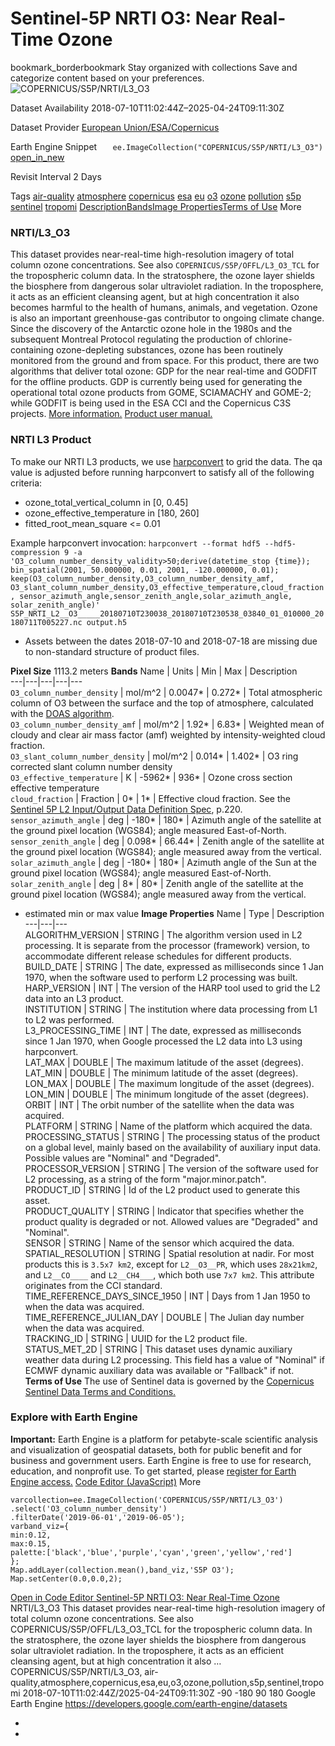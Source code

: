  
#  Sentinel-5P NRTI O3: Near Real-Time Ozone 
bookmark_borderbookmark Stay organized with collections  Save and categorize content based on your preferences.
![COPERNICUS/S5P/NRTI/L3_O3](https://developers.google.com/earth-engine/datasets/images/COPERNICUS/COPERNICUS_S5P_NRTI_L3_O3_sample.png) 

Dataset Availability
    2018-07-10T11:02:44Z–2025-04-24T09:11:30Z 

Dataset Provider
     [ European Union/ESA/Copernicus ](https://sentinel.esa.int/web/sentinel/user-guides/sentinel-5p-tropomi) 

Earth Engine Snippet
     `    ee.ImageCollection("COPERNICUS/S5P/NRTI/L3_O3")   ` [ open_in_new ](https://code.earthengine.google.com/?scriptPath=Examples:Datasets/COPERNICUS/COPERNICUS_S5P_NRTI_L3_O3) 

Revisit Interval
    2 Days 

Tags
     [air-quality](https://developers.google.com/earth-engine/datasets/tags/air-quality) [atmosphere](https://developers.google.com/earth-engine/datasets/tags/atmosphere) [copernicus](https://developers.google.com/earth-engine/datasets/tags/copernicus) [esa](https://developers.google.com/earth-engine/datasets/tags/esa) [eu](https://developers.google.com/earth-engine/datasets/tags/eu) [o3](https://developers.google.com/earth-engine/datasets/tags/o3) [ozone](https://developers.google.com/earth-engine/datasets/tags/ozone) [pollution](https://developers.google.com/earth-engine/datasets/tags/pollution) [s5p](https://developers.google.com/earth-engine/datasets/tags/s5p) [sentinel](https://developers.google.com/earth-engine/datasets/tags/sentinel) [tropomi](https://developers.google.com/earth-engine/datasets/tags/tropomi)
[Description](https://developers.google.com/earth-engine/datasets/catalog/COPERNICUS_S5P_NRTI_L3_O3#description)[Bands](https://developers.google.com/earth-engine/datasets/catalog/COPERNICUS_S5P_NRTI_L3_O3#bands)[Image Properties](https://developers.google.com/earth-engine/datasets/catalog/COPERNICUS_S5P_NRTI_L3_O3#image-properties)[Terms of Use](https://developers.google.com/earth-engine/datasets/catalog/COPERNICUS_S5P_NRTI_L3_O3#terms-of-use) More
### NRTI/L3_O3
This dataset provides near-real-time high-resolution imagery of total column ozone concentrations. See also `COPERNICUS/S5P/OFFL/L3_O3_TCL` for the tropospheric column data.
In the stratosphere, the ozone layer shields the biosphere from dangerous solar ultraviolet radiation. In the troposphere, it acts as an efficient cleansing agent, but at high concentration it also becomes harmful to the health of humans, animals, and vegetation. Ozone is also an important greenhouse-gas contributor to ongoing climate change. Since the discovery of the Antarctic ozone hole in the 1980s and the subsequent Montreal Protocol regulating the production of chlorine-containing ozone-depleting substances, ozone has been routinely monitored from the ground and from space.
For this product, there are two algorithms that deliver total ozone: GDP for the near real-time and GODFIT for the offline products. GDP is currently being used for generating the operational total ozone products from GOME, SCIAMACHY and GOME-2; while GODFIT is being used in the ESA CCI and the Copernicus C3S projects. [More information.](http://www.tropomi.eu/data-products/total-ozone-column) [Product user manual.](https://sentinel.esa.int/documents/247904/2474726/Sentinel-5P-Level-2-Product-User-Manual-Ozone-Total-Column)
### NRTI L3 Product
To make our NRTI L3 products, we use [harpconvert](https://stcorp.github.io/harp/doc/html/harpconvert.html) to grid the data.
The qa value is adjusted before running harpconvert to satisfy all of the following criteria:
  * ozone_total_vertical_column in [0, 0.45]
  * ozone_effective_temperature in [180, 260]
  * fitted_root_mean_square <= 0.01


Example harpconvert invocation: `harpconvert --format hdf5 --hdf5-compression 9 -a 'O3_column_number_density_validity>50;derive(datetime_stop {time}); bin_spatial(2001, 50.000000, 0.01, 2001, -120.000000, 0.01); keep(O3_column_number_density,O3_column_number_density_amf, O3_slant_column_number_density,O3_effective_temperature,cloud_fraction, sensor_azimuth_angle,sensor_zenith_angle,solar_azimuth_angle, solar_zenith_angle)' S5P_NRTI_L2__O3_____20180710T230038_20180710T230538_03840_01_010000_20180711T005227.nc output.h5`
  * Assets between the dates 2018-07-10 and 2018-07-18 are missing due to non-standard structure of product files.


**Pixel Size** 1113.2 meters 
**Bands**
Name | Units | Min | Max | Description  
---|---|---|---|---  
`O3_column_number_density` | mol/m^2 |  0.0047*  |  0.272*  | Total atmospheric column of O3 between the surface and the top of atmosphere, calculated with the [DOAS algorithm](http://projects.knmi.nl/omi/research/product/product_generator.php?info=algo&product=Ozone&flavour=OMDOAO3&long=DOAS%20Total%20Ozone%20column).  
`O3_column_number_density_amf` | mol/m^2 |  1.92*  |  6.83*  | Weighted mean of cloudy and clear air mass factor (amf) weighted by intensity-weighted cloud fraction.  
`O3_slant_column_number_density` | mol/m^2 |  0.014*  |  1.402*  | O3 ring corrected slant column number density  
`O3_effective_temperature` | K |  -5962*  |  936*  | Ozone cross section effective temperature  
`cloud_fraction` | Fraction |  0*  |  1*  | Effective cloud fraction. See the [Sentinel 5P L2 Input/Output Data Definition Spec](https://sentinels.copernicus.eu/documents/247904/3119978/Sentinel-5P-Level-2-Input-Output-Data-Definition), p.220.  
`sensor_azimuth_angle` | deg |  -180*  |  180*  | Azimuth angle of the satellite at the ground pixel location (WGS84); angle measured East-of-North.  
`sensor_zenith_angle` | deg |  0.098*  |  66.44*  | Zenith angle of the satellite at the ground pixel location (WGS84); angle measured away from the vertical.  
`solar_azimuth_angle` | deg |  -180*  |  180*  | Azimuth angle of the Sun at the ground pixel location (WGS84); angle measured East-of-North.  
`solar_zenith_angle` | deg |  8*  |  80*  | Zenith angle of the satellite at the ground pixel location (WGS84); angle measured away from the vertical.  
* estimated min or max value 
**Image Properties**
Name | Type | Description  
---|---|---  
ALGORITHM_VERSION | STRING | The algorithm version used in L2 processing. It is separate from the processor (framework) version, to accommodate different release schedules for different products.  
BUILD_DATE | STRING | The date, expressed as milliseconds since 1 Jan 1970, when the software used to perform L2 processing was built.  
HARP_VERSION | INT | The version of the HARP tool used to grid the L2 data into an L3 product.  
INSTITUTION | STRING | The institution where data processing from L1 to L2 was performed.  
L3_PROCESSING_TIME | INT | The date, expressed as milliseconds since 1 Jan 1970, when Google processed the L2 data into L3 using harpconvert.  
LAT_MAX | DOUBLE | The maximum latitude of the asset (degrees).  
LAT_MIN | DOUBLE | The minimum latitude of the asset (degrees).  
LON_MAX | DOUBLE | The maximum longitude of the asset (degrees).  
LON_MIN | DOUBLE | The minimum longitude of the asset (degrees).  
ORBIT | INT | The orbit number of the satellite when the data was acquired.  
PLATFORM | STRING | Name of the platform which acquired the data.  
PROCESSING_STATUS | STRING | The processing status of the product on a global level, mainly based on the availability of auxiliary input data. Possible values are "Nominal" and "Degraded".  
PROCESSOR_VERSION | STRING | The version of the software used for L2 processing, as a string of the form "major.minor.patch".  
PRODUCT_ID | STRING | Id of the L2 product used to generate this asset.  
PRODUCT_QUALITY | STRING | Indicator that specifies whether the product quality is degraded or not. Allowed values are "Degraded" and "Nominal".  
SENSOR | STRING | Name of the sensor which acquired the data.  
SPATIAL_RESOLUTION | STRING | Spatial resolution at nadir. For most products this is `3.5x7 km2`, except for `L2__O3__PR`, which uses `28x21km2`, and `L2__CO____` and `L2__CH4___`, which both use `7x7 km2`. This attribute originates from the CCI standard.  
TIME_REFERENCE_DAYS_SINCE_1950 | INT | Days from 1 Jan 1950 to when the data was acquired.  
TIME_REFERENCE_JULIAN_DAY | DOUBLE | The Julian day number when the data was acquired.  
TRACKING_ID | STRING | UUID for the L2 product file.  
STATUS_MET_2D | STRING | This dataset uses dynamic auxiliary weather data during L2 processing. This field has a value of "Nominal" if ECMWF dynamic auxiliary data was available or "Fallback" if not.  
**Terms of Use**
The use of Sentinel data is governed by the [Copernicus Sentinel Data Terms and Conditions.](https://sentinel.esa.int/documents/247904/690755/Sentinel_Data_Legal_Notice)
### Explore with Earth Engine
**Important:** Earth Engine is a platform for petabyte-scale scientific analysis and visualization of geospatial datasets, both for public benefit and for business and government users. Earth Engine is free to use for research, education, and nonprofit use. To get started, please [register for Earth Engine access.](https://console.cloud.google.com/earth-engine)
[Code Editor (JavaScript)](https://developers.google.com/earth-engine/datasets/catalog/COPERNICUS_S5P_NRTI_L3_O3#code-editor-javascript-sample) More
```
varcollection=ee.ImageCollection('COPERNICUS/S5P/NRTI/L3_O3')
.select('O3_column_number_density')
.filterDate('2019-06-01','2019-06-05');
varband_viz={
min:0.12,
max:0.15,
palette:['black','blue','purple','cyan','green','yellow','red']
};
Map.addLayer(collection.mean(),band_viz,'S5P O3');
Map.setCenter(0.0,0.0,2);
```
[ Open in Code Editor ](https://code.earthengine.google.com/?scriptPath=Examples:Datasets/COPERNICUS/COPERNICUS_S5P_NRTI_L3_O3)
[ Sentinel-5P NRTI O3: Near Real-Time Ozone ](https://developers.google.com/earth-engine/datasets/catalog/COPERNICUS_S5P_NRTI_L3_O3)
NRTI/L3_O3 This dataset provides near-real-time high-resolution imagery of total column ozone concentrations. See also COPERNICUS/S5P/OFFL/L3_O3_TCL for the tropospheric column data. In the stratosphere, the ozone layer shields the biosphere from dangerous solar ultraviolet radiation. In the troposphere, it acts as an efficient cleansing agent, but at high concentration it also …
COPERNICUS/S5P/NRTI/L3_O3, air-quality,atmosphere,copernicus,esa,eu,o3,ozone,pollution,s5p,sentinel,tropomi 
2018-07-10T11:02:44Z/2025-04-24T09:11:30Z
-90 -180 90 180 
Google Earth Engine
https://developers.google.com/earth-engine/datasets
  * [ ](https://doi.org/https://sentinel.esa.int/web/sentinel/user-guides/sentinel-5p-tropomi)
  * [ ](https://doi.org/https://developers.google.com/earth-engine/datasets/catalog/COPERNICUS_S5P_NRTI_L3_O3)


